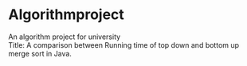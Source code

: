 # Algorithmproject
An algorithm project for university</br>
Title: A comparison between Running time of top down and bottom up merge sort in Java.
